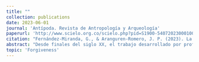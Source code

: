 ```yaml
---
title: ""
collection: publications
date: 2023-06-01
journal: 'Antípoda. Revista de Antropología y Arqueología'
paperurl: 'http://www.scielo.org.co/scielo.php?pid=S1900-54072023000100093&script=sci_arttext'
citation: "Fernández-Miranda, G., & Aranguren-Romero, J. P. (2023). La gestión emocional de la frustración en antropólogas (os) forenses que trabajan en la búsqueda de víctimas de desaparición forzada en Colombia. Antípoda. Revista de Antropología y Arqueología, (50), 93-115."
abstract: "Desde finales del siglo XX, el trabajo desarrollado por profesionales forenses en contextos de guerra se ha tornado en un tema de particular interés, entre otras cosas, por la importancia que tiene en el esclarecimiento de graves violaciones a los derechos humanos. El objetivo de este artículo es caracterizar la experiencia de frustración y las estrategias de gestión emocional que utilizan las(os) antropólogas(os) forenses que trabajan en el contexto del conflicto armado colombiano. A través de entrevistas semiestructuradas a diez antropólogas(os) forenses que trabajan en procesos de búsqueda de víctimas de desaparición forzada en Colombia y mediante el uso del método de análisis autobiográfico, el artículo identifica las estrategias mediante las cuales las(os) profesionales forenses gestionan la frustración en un contexto de conflicto armado y violencia política. Todas las entrevistas fueron llevadas a cabo en Bogotá durante el 2019. Se encontró que las(os) antropólogas(os) forenses entrevistadas(os) se confrontan con potenciales fuentes de frustración como escenarios políticos complejos, dificultades del contexto geográfico para adelantar los procesos de búsqueda, situaciones de impunidad de larga duración y altas expectativas por parte de las(os) familiares de las víctimas respecto del hallazgo de los restos. Así, el artículo da cuenta de los modos en que las(os) antropólogas(os) forenses gestionan emocionalmente estas dificultades de manera que logran mantener la motivación y los esfuerzos para continuar realizando su trabajo. El artículo se ocupa, desde una perspectiva novedosa, de los modos de gestión emocional de los impactos que tiene el trabajo en contextos de violencia política y guerra y revela la importancia de avanzar en investigaciones que permitan reconocer al sujeto implicado ante el dolor de las(os) demás."
topic: 'Forgiveness'
---
```

